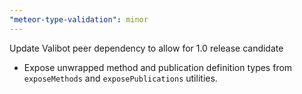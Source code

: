 ```yaml
---
"meteor-type-validation": minor
---
```


Update Valibot peer dependency to allow for 1.0 release candidate

- Expose unwrapped method and publication definition types from `exposeMethods` and `exposePublications` utilities.